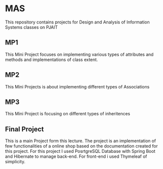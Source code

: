 # MAS
This repository contains projects for Design and Analysis of Information Systems classes on PJAIT

## MP1
This Mini Project focuses on implementing various types of attributes and methods and implementations of  class extent.

## MP2
This Mini Projects is about implementing different types of Associations

## MP3
This Mini Project is focusing on different types of inheritences

## Final Project
This is a main Project form this lecture. The project is an implementation of few functionalities of a online shop based on the documentation created for this project. For this project I used PosrtgreSQL Database with Spring Boot and Hibernate to manage back-end. For front-end i used Thymeleaf of simplicity.
